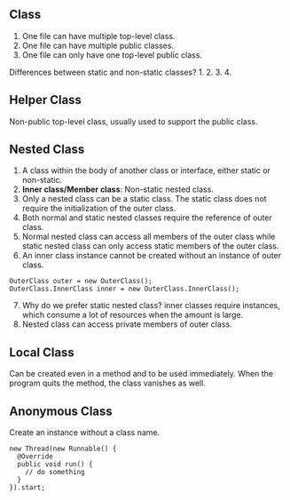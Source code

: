 ## Class
1. One file can have multiple top-level class.
2. One file can have multiple public classes.
3. One file can only have one top-level public class.  

Differences between static and non-static classes?
1. 
2. 
3. 
4. 

## Helper Class
Non-public top-level class, usually used to support the public class.   

## Nested Class
1. A class within the body of another class or interface, either static or non-static.  
2. **Inner class/Member class**: Non-static nested class.  
3. Only a nested class can be a static class. The static class does not require the initialization of the outer class.    
4. Both normal and static nested classes require the reference of outer class.  
5. Normal nested class can access all members of the outer class while static nested class can only access static members of the outer class.  
6. An inner class instance cannot be created without an instance of outer class.  
  ```
  OuterClass outer = new OuterClass();  
  OuterClass.InnerClass inner = new OuterClass.InnerClass();  
  ```
7. Why do we prefer static nested class? inner classes require instances, which consume a lot of resources when the amount is large.  
8. Nested class can access private members of outer class.  

## Local Class
Can be created even in a method and to be used immediately. When the program quits the method, the class vanishes as well.   

## Anonymous Class
Create an instance without a class name.  
```
new Thread(new Runnable() {
  @Override
  public void run() {
    // do something
  }
}).start;
```
